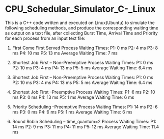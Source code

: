 # CPU_Schedular_Simulator_C-_Linux
This is a C++ code written and executed on Linux(Ubuntu) to simulate the following scheduling methods, and produce the corresponding waiting time as output on a text file, after collecting Burst Time, Arrival Time and Priority for each process from an input text file:

1. First Come First Served
     Process Waiting Times:
     P1: 0 ms
     P2: 4 ms
     P3: 8 ms
     P4: 10 ms
     P5: 13 ms
     Average Waiting Time: 7 ms

2. Shortest Job First – Non-Preemptive
     Process Waiting Times:
     P1: 0 ms
     P2: 10 ms
     P3: 4 ms
     P4: 13 ms
     P5: 5 ms
     Average Waiting Time: 6.4 ms
     
3. Shortest Job First – Non-Preemptive
     Process Waiting Times:
     P1: 0 ms
     P2: 10 ms
     P3: 4 ms
     P4: 13 ms
     P5: 5 ms
     Average Waiting Time: 6.4 ms

4. Shortest Job First –Preemptive
     Process Waiting Times:
     P1: 6 ms
     P2: 10 ms
     P3: 0 ms
     P4: 13 ms
     P5: 1 ms
     Average Waiting Time: 6 ms

5. Priority Scheduling –Preemptive
     Process Waiting Times:
     P1: 14 ms
     P2: 6 ms
     P3: 0 ms
     P4: 9 ms
     P5: 1 ms
     Average Waiting Time: 6 ms
     
6. Round Robin Scheduling – time_quantum=2
     Process Waiting Times:
     P1: 14 ms
     P2: 9 ms
     P3: 11 ms
     P4: 11 ms
     P5: 12 ms
     Average Waiting Time: 11.4 ms
